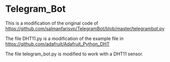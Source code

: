 # Telegram_Bot
This is a modification of the original code of 
https://github.com/salmanfarisvp/TelegramBot/blob/master/telegrambot.py

The file DHT11.py is a modification of the example file in 
https://github.com/adafruit/Adafruit_Python_DHT

The file telegram_bot.py is modified to work with a DHT11 sensor.
